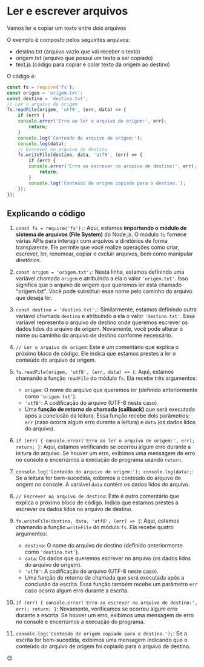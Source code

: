 # Ler e escrever arquivos

Vamos ler e copiar um texto entre dois arquivos

O exemplo é composto pelos seguintes arquivos:
- destino.txt (arquivo vazio que vai receber o texto)
- origem.txt (arquivo que possui um texto a ser copiado)
- text.js (código para copiar e colar texto da origem ao destino)

O código é:

```javascript
const fs = require('fs');
const origem = 'origem.txt';
const destino = 'destino.txt';
// Ler o arquivo de origem
fs.readFile(origem, 'utf8', (err, data) => {
    if (err) {
    console.error('Erro ao ler o arquivo de origem:', err);
        return;
    }    
    console.log('Conteúdo do arquivo de origem:');
    console.log(data);
    // Escrever no arquivo de destino
    fs.writeFile(destino, data, 'utf8', (err) => {
        if (err) {
        console.error('Erro ao escrever no arquivo de destino:', err);
            return;
        }        
        console.log('Conteúdo de origem copiado para o destino.');
    });
});

```

## Explicando o código

1. `const fs = require('fs');`: Aqui, estamos **importando o módulo de sistema de arquivos (File System)** do Node.js. O módulo `fs` fornece várias APIs para interagir com arquivos e diretórios de forma transparente. Ele permite que você realize operações como criar, escrever, ler, renomear, copiar e excluir arquivos, bem como manipular diretórios.

2. `const origem = 'origem.txt';`: Nesta linha, estamos definindo uma variável chamada `origem` e atribuindo a ela o valor `'origem.txt'`. Isso significa que o arquivo de origem que queremos ler está chamado "origem.txt". Você pode substituir esse nome pelo caminho do arquivo que deseja ler.

3. `const destino = 'destino.txt';`: Similarmente, estamos definindo outra variável chamada `destino` e atribuindo a ela o valor `'destino.txt'`. Essa variável representa o arquivo de destino onde queremos escrever os dados lidos do arquivo de origem. Novamente, você pode alterar o nome ou caminho do arquivo de destino conforme necessário.

4. `// Ler o arquivo de origem`: Este é um comentário que explica o próximo bloco de código. Ele indica que estamos prestes a ler o conteúdo do arquivo de origem.

5. `fs.readFile(origem, 'utf8', (err, data) => {`: Aqui, estamos chamando a função `readFile` do módulo `fs`. Ela recebe três argumentos:
    - `origem`: O nome do arquivo que queremos ler (definido anteriormente como `'origem.txt'`).
    - `'utf8'`: A codificação do arquivo (UTF-8 neste caso).
    - Uma **função de retorno de chamada (callback)** que será executada após a conclusão da leitura. Essa função recebe dois parâmetros: `err` (caso ocorra algum erro durante a leitura) e `data` (os dados lidos do arquivo).

6. `if (err) { console.error('Erro ao ler o arquivo de origem:', err); return; }`: Aqui, estamos verificando se ocorreu algum erro durante a leitura do arquivo. Se houver um erro, exibimos uma mensagem de erro no console e encerramos a execução do programa usando `return`.

7. `console.log('Conteúdo do arquivo de origem:'); console.log(data);`: Se a leitura for bem-sucedida, exibimos o conteúdo do arquivo de origem no console. A variável `data` contém os dados lidos do arquivo.

8. `// Escrever no arquivo de destino`: Este é outro comentário que explica o próximo bloco de código. Indica que estamos prestes a escrever os dados lidos no arquivo de destino.

9. `fs.writeFile(destino, data, 'utf8', (err) => {`: Aqui, estamos chamando a função `writeFile` do módulo `fs`. Ela recebe quatro argumentos:
    - `destino`: O nome do arquivo de destino (definido anteriormente como `'destino.txt'`).
    - `data`: Os dados que queremos escrever no arquivo (os dados lidos do arquivo de origem).
    - `'utf8'`: A codificação do arquivo (UTF-8 neste caso).
    - Uma função de retorno de chamada que será executada após a conclusão da escrita. Essa função também recebe um parâmetro `err` caso ocorra algum erro durante a escrita.

10. `if (err) { console.error('Erro ao escrever no arquivo de destino:', err); return; }`: Novamente, verificamos se ocorreu algum erro durante a escrita. Se houver um erro, exibimos uma mensagem de erro no console e encerramos a execução do programa.

11. `console.log('Conteúdo de origem copiado para o destino.');`: Se a escrita for bem-sucedida, exibimos uma mensagem indicando que o conteúdo do arquivo de origem foi copiado para o arquivo de destino.

 😊
